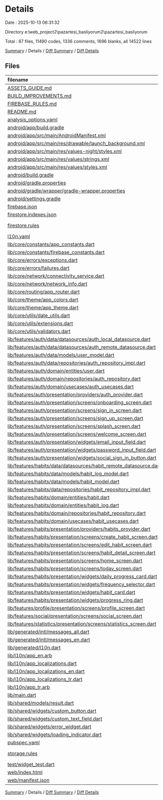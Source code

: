 # Details

Date : 2025-10-13 06:31:32

Directory e:\\web_project2\\pazartesi_basliyorum2\\pazartesi_basliyorum

Total : 87 files,  11490 codes, 1336 comments, 1696 blanks, all 14522 lines

[Summary](results.md) / Details / [Diff Summary](diff.md) / [Diff Details](diff-details.md)

## Files
| filename | language | code | comment | blank | total |
| :--- | :--- | ---: | ---: | ---: | ---: |
| [ASSETS\_GUIDE.md](/ASSETS_GUIDE.md) | Markdown | 160 | 0 | 59 | 219 |
| [BUILD\_IMPROVEMENTS.md](/BUILD_IMPROVEMENTS.md) | Markdown | 142 | 0 | 49 | 191 |
| [FIREBASE\_RULES.md](/FIREBASE_RULES.md) | Markdown | 209 | 0 | 55 | 264 |
| [README.md](/README.md) | Markdown | 196 | 0 | 53 | 249 |
| [analysis\_options.yaml](/analysis_options.yaml) | YAML | 132 | 27 | 5 | 164 |
| [android/app/build.gradle](/android/app/build.gradle) | Gradle | 70 | 0 | 12 | 82 |
| [android/app/src/main/AndroidManifest.xml](/android/app/src/main/AndroidManifest.xml) | XML | 31 | 6 | 5 | 42 |
| [android/app/src/main/res/drawable/launch\_background.xml](/android/app/src/main/res/drawable/launch_background.xml) | XML | 9 | 2 | 1 | 12 |
| [android/app/src/main/res/values-night/styles.xml](/android/app/src/main/res/values-night/styles.xml) | XML | 9 | 9 | 1 | 19 |
| [android/app/src/main/res/values/strings.xml](/android/app/src/main/res/values/strings.xml) | XML | 6 | 0 | 0 | 6 |
| [android/app/src/main/res/values/styles.xml](/android/app/src/main/res/values/styles.xml) | XML | 9 | 9 | 1 | 19 |
| [android/build.gradle](/android/build.gradle) | Gradle | 28 | 0 | 4 | 32 |
| [android/gradle.properties](/android/gradle.properties) | Properties | 7 | 0 | 0 | 7 |
| [android/gradle/wrapper/gradle-wrapper.properties](/android/gradle/wrapper/gradle-wrapper.properties) | Properties | 5 | 0 | 0 | 5 |
| [android/settings.gradle](/android/settings.gradle) | Gradle | 21 | 0 | 4 | 25 |
| [firebase.json](/firebase.json) | JSON | 9 | 0 | 1 | 10 |
| [firestore.indexes.json](/firestore.indexes.json) | JSON | 134 | 0 | 0 | 134 |
| [firestore.rules](/firestore.rules) | Firebase Rules | 114 | 93 | 38 | 245 |
| [l10n.yaml](/l10n.yaml) | YAML | 4 | 0 | 1 | 5 |
| [lib/core/constants/app\_constants.dart](/lib/core/constants/app_constants.dart) | Dart | 47 | 7 | 7 | 61 |
| [lib/core/constants/firebase\_constants.dart](/lib/core/constants/firebase_constants.dart) | Dart | 50 | 12 | 9 | 71 |
| [lib/core/errors/exceptions.dart](/lib/core/errors/exceptions.dart) | Dart | 130 | 56 | 39 | 225 |
| [lib/core/errors/failures.dart](/lib/core/errors/failures.dart) | Dart | 80 | 45 | 33 | 158 |
| [lib/core/network/connectivity\_service.dart](/lib/core/network/connectivity_service.dart) | Dart | 46 | 11 | 12 | 69 |
| [lib/core/network/network\_info.dart](/lib/core/network/network_info.dart) | Dart | 23 | 2 | 6 | 31 |
| [lib/core/routing/app\_router.dart](/lib/core/routing/app_router.dart) | Dart | 72 | 5 | 13 | 90 |
| [lib/core/theme/app\_colors.dart](/lib/core/theme/app_colors.dart) | Dart | 75 | 11 | 15 | 101 |
| [lib/core/theme/app\_theme.dart](/lib/core/theme/app_theme.dart) | Dart | 164 | 15 | 15 | 194 |
| [lib/core/utils/date\_utils.dart](/lib/core/utils/date_utils.dart) | Dart | 130 | 26 | 26 | 182 |
| [lib/core/utils/extensions.dart](/lib/core/utils/extensions.dart) | Dart | 117 | 33 | 30 | 180 |
| [lib/core/utils/validators.dart](/lib/core/utils/validators.dart) | Dart | 77 | 9 | 19 | 105 |
| [lib/features/auth/data/datasources/auth\_local\_datasource.dart](/lib/features/auth/data/datasources/auth_local_datasource.dart) | Dart | 89 | 13 | 18 | 120 |
| [lib/features/auth/data/datasources/auth\_remote\_datasource.dart](/lib/features/auth/data/datasources/auth_remote_datasource.dart) | Dart | 214 | 35 | 45 | 294 |
| [lib/features/auth/data/models/user\_model.dart](/lib/features/auth/data/models/user_model.dart) | Dart | 77 | 9 | 7 | 93 |
| [lib/features/auth/data/repositories/auth\_repository\_impl.dart](/lib/features/auth/data/repositories/auth_repository_impl.dart) | Dart | 117 | 3 | 11 | 131 |
| [lib/features/auth/domain/entities/user.dart](/lib/features/auth/domain/entities/user.dart) | Dart | 37 | 3 | 5 | 45 |
| [lib/features/auth/domain/repositories/auth\_repository.dart](/lib/features/auth/domain/repositories/auth_repository.dart) | Dart | 15 | 17 | 7 | 39 |
| [lib/features/auth/domain/usecases/auth\_usecases.dart](/lib/features/auth/domain/usecases/auth_usecases.dart) | Dart | 38 | 6 | 15 | 59 |
| [lib/features/auth/presentation/providers/auth\_provider.dart](/lib/features/auth/presentation/providers/auth_provider.dart) | Dart | 43 | 24 | 13 | 80 |
| [lib/features/auth/presentation/screens/onboarding\_screen.dart](/lib/features/auth/presentation/screens/onboarding_screen.dart) | Dart | 182 | 9 | 21 | 212 |
| [lib/features/auth/presentation/screens/sign\_in\_screen.dart](/lib/features/auth/presentation/screens/sign_in_screen.dart) | Dart | 353 | 15 | 33 | 401 |
| [lib/features/auth/presentation/screens/sign\_up\_screen.dart](/lib/features/auth/presentation/screens/sign_up_screen.dart) | Dart | 450 | 20 | 35 | 505 |
| [lib/features/auth/presentation/screens/splash\_screen.dart](/lib/features/auth/presentation/screens/splash_screen.dart) | Dart | 98 | 13 | 17 | 128 |
| [lib/features/auth/presentation/screens/welcome\_screen.dart](/lib/features/auth/presentation/screens/welcome_screen.dart) | Dart | 145 | 10 | 13 | 168 |
| [lib/features/auth/presentation/widgets/email\_input\_field.dart](/lib/features/auth/presentation/widgets/email_input_field.dart) | Dart | 49 | 1 | 5 | 55 |
| [lib/features/auth/presentation/widgets/password\_input\_field.dart](/lib/features/auth/presentation/widgets/password_input_field.dart) | Dart | 140 | 3 | 17 | 160 |
| [lib/features/auth/presentation/widgets/social\_sign\_in\_button.dart](/lib/features/auth/presentation/widgets/social_sign_in_button.dart) | Dart | 158 | 6 | 11 | 175 |
| [lib/features/habits/data/datasources/habit\_remote\_datasource.dart](/lib/features/habits/data/datasources/habit_remote_datasource.dart) | Dart | 192 | 29 | 39 | 260 |
| [lib/features/habits/data/models/habit\_log\_model.dart](/lib/features/habits/data/models/habit_log_model.dart) | Dart | 104 | 5 | 7 | 116 |
| [lib/features/habits/data/models/habit\_model.dart](/lib/features/habits/data/models/habit_model.dart) | Dart | 114 | 5 | 8 | 127 |
| [lib/features/habits/data/repositories/habit\_repository\_impl.dart](/lib/features/habits/data/repositories/habit_repository_impl.dart) | Dart | 301 | 21 | 58 | 380 |
| [lib/features/habits/domain/entities/habit.dart](/lib/features/habits/domain/entities/habit.dart) | Dart | 174 | 12 | 17 | 203 |
| [lib/features/habits/domain/entities/habit\_log.dart](/lib/features/habits/domain/entities/habit_log.dart) | Dart | 123 | 5 | 10 | 138 |
| [lib/features/habits/domain/repositories/habit\_repository.dart](/lib/features/habits/domain/repositories/habit_repository.dart) | Dart | 33 | 33 | 23 | 89 |
| [lib/features/habits/domain/usecases/habit\_usecases.dart](/lib/features/habits/domain/usecases/habit_usecases.dart) | Dart | 134 | 28 | 52 | 214 |
| [lib/features/habits/presentation/providers/habits\_provider.dart](/lib/features/habits/presentation/providers/habits_provider.dart) | Dart | 203 | 36 | 45 | 284 |
| [lib/features/habits/presentation/screens/create\_habit\_screen.dart](/lib/features/habits/presentation/screens/create_habit_screen.dart) | Dart | 750 | 32 | 54 | 836 |
| [lib/features/habits/presentation/screens/edit\_habit\_screen.dart](/lib/features/habits/presentation/screens/edit_habit_screen.dart) | Dart | 426 | 8 | 30 | 464 |
| [lib/features/habits/presentation/screens/habit\_detail\_screen.dart](/lib/features/habits/presentation/screens/habit_detail_screen.dart) | Dart | 706 | 18 | 46 | 770 |
| [lib/features/habits/presentation/screens/home\_screen.dart](/lib/features/habits/presentation/screens/home_screen.dart) | Dart | 66 | 2 | 8 | 76 |
| [lib/features/habits/presentation/screens/today\_screen.dart](/lib/features/habits/presentation/screens/today_screen.dart) | Dart | 534 | 26 | 47 | 607 |
| [lib/features/habits/presentation/widgets/daily\_progress\_card.dart](/lib/features/habits/presentation/widgets/daily_progress_card.dart) | Dart | 185 | 10 | 10 | 205 |
| [lib/features/habits/presentation/widgets/frequency\_selector.dart](/lib/features/habits/presentation/widgets/frequency_selector.dart) | Dart | 275 | 3 | 16 | 294 |
| [lib/features/habits/presentation/widgets/habit\_card.dart](/lib/features/habits/presentation/widgets/habit_card.dart) | Dart | 430 | 19 | 24 | 473 |
| [lib/features/habits/presentation/widgets/progress\_ring.dart](/lib/features/habits/presentation/widgets/progress_ring.dart) | Dart | 192 | 8 | 23 | 223 |
| [lib/features/profile/presentation/screens/profile\_screen.dart](/lib/features/profile/presentation/screens/profile_screen.dart) | Dart | 298 | 13 | 19 | 330 |
| [lib/features/social/presentation/screens/social\_screen.dart](/lib/features/social/presentation/screens/social_screen.dart) | Dart | 86 | 2 | 4 | 92 |
| [lib/features/statistics/presentation/screens/statistics\_screen.dart](/lib/features/statistics/presentation/screens/statistics_screen.dart) | Dart | 447 | 8 | 30 | 485 |
| [lib/generated/intl/messages\_all.dart](/lib/generated/intl/messages_all.dart) | Dart | 44 | 10 | 10 | 64 |
| [lib/generated/intl/messages\_en.dart](/lib/generated/intl/messages_en.dart) | Dart | 9 | 10 | 7 | 26 |
| [lib/generated/l10n.dart](/lib/generated/l10n.dart) | Dart | 56 | 8 | 15 | 79 |
| [lib/l10n/app\_en.arb](/lib/l10n/app_en.arb) | JSON | 68 | 0 | 4 | 72 |
| [lib/l10n/app\_localizations.dart](/lib/l10n/app_localizations.dart) | Dart | 119 | 324 | 81 | 524 |
| [lib/l10n/app\_localizations\_en.dart](/lib/l10n/app_localizations_en.dart) | Dart | 135 | 3 | 68 | 206 |
| [lib/l10n/app\_localizations\_tr.dart](/lib/l10n/app_localizations_tr.dart) | Dart | 135 | 3 | 68 | 206 |
| [lib/l10n/app\_tr.arb](/lib/l10n/app_tr.arb) | JSON | 68 | 0 | 0 | 68 |
| [lib/main.dart](/lib/main.dart) | Dart | 40 | 4 | 9 | 53 |
| [lib/shared/models/result.dart](/lib/shared/models/result.dart) | Dart | 21 | 4 | 9 | 34 |
| [lib/shared/widgets/custom\_button.dart](/lib/shared/widgets/custom_button.dart) | Dart | 63 | 1 | 8 | 72 |
| [lib/shared/widgets/custom\_text\_field.dart](/lib/shared/widgets/custom_text_field.dart) | Dart | 95 | 1 | 9 | 105 |
| [lib/shared/widgets/error\_widget.dart](/lib/shared/widgets/error_widget.dart) | Dart | 111 | 2 | 8 | 121 |
| [lib/shared/widgets/loading\_indicator.dart](/lib/shared/widgets/loading_indicator.dart) | Dart | 56 | 2 | 7 | 65 |
| [pubspec.yaml](/pubspec.yaml) | YAML | 48 | 0 | 7 | 55 |
| [storage.rules](/storage.rules) | Firebase Rules | 65 | 60 | 24 | 149 |
| [test/widget\_test.dart](/test/widget_test.dart) | Dart | 0 | 0 | 1 | 1 |
| [web/index.html](/web/index.html) | HTML | 38 | 16 | 5 | 59 |
| [web/manifest.json](/web/manifest.json) | JSON | 35 | 0 | 0 | 35 |

[Summary](results.md) / Details / [Diff Summary](diff.md) / [Diff Details](diff-details.md)
